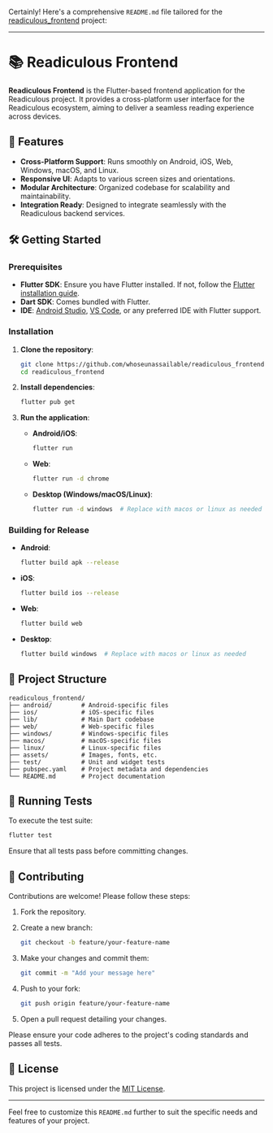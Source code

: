 Certainly! Here's a comprehensive `README.md` file tailored for the [readiculous\_frontend](https://github.com/whoseunassailable/readiculous_frontend) project:

---

# 📚 Readiculous Frontend

**Readiculous Frontend** is the Flutter-based frontend application for the Readiculous project. It provides a cross-platform user interface for the Readiculous ecosystem, aiming to deliver a seamless reading experience across devices.

## 🚀 Features

* **Cross-Platform Support**: Runs smoothly on Android, iOS, Web, Windows, macOS, and Linux.
* **Responsive UI**: Adapts to various screen sizes and orientations.
* **Modular Architecture**: Organized codebase for scalability and maintainability.
* **Integration Ready**: Designed to integrate seamlessly with the Readiculous backend services.

## 🛠️ Getting Started

### Prerequisites

* **Flutter SDK**: Ensure you have Flutter installed. If not, follow the [Flutter installation guide](https://flutter.dev/docs/get-started/install).
* **Dart SDK**: Comes bundled with Flutter.
* **IDE**: [Android Studio](https://developer.android.com/studio), [VS Code](https://code.visualstudio.com/), or any preferred IDE with Flutter support.

### Installation

1. **Clone the repository**:

   ```bash
   git clone https://github.com/whoseunassailable/readiculous_frontend.git
   cd readiculous_frontend
   ```

2. **Install dependencies**:

   ```bash
   flutter pub get
   ```

3. **Run the application**:

   * **Android/iOS**:

     ```bash
     flutter run
     ```

   * **Web**:

     ```bash
     flutter run -d chrome
     ```

   * **Desktop (Windows/macOS/Linux)**:

     ```bash
     flutter run -d windows  # Replace with macos or linux as needed
     ```

### Building for Release

* **Android**:

  ```bash
  flutter build apk --release
  ```

* **iOS**:

  ```bash
  flutter build ios --release
  ```

* **Web**:

  ```bash
  flutter build web
  ```

* **Desktop**:

  ```bash
  flutter build windows  # Replace with macos or linux as needed
  ```

## 📂 Project Structure

```
readiculous_frontend/
├── android/        # Android-specific files
├── ios/            # iOS-specific files
├── lib/            # Main Dart codebase
├── web/            # Web-specific files
├── windows/        # Windows-specific files
├── macos/          # macOS-specific files
├── linux/          # Linux-specific files
├── assets/         # Images, fonts, etc.
├── test/           # Unit and widget tests
├── pubspec.yaml    # Project metadata and dependencies
└── README.md       # Project documentation
```

## 🧪 Running Tests

To execute the test suite:

```bash
flutter test
```

Ensure that all tests pass before committing changes.

## 🤝 Contributing

Contributions are welcome! Please follow these steps:

1. Fork the repository.

2. Create a new branch:

   ```bash
   git checkout -b feature/your-feature-name
   ```

3. Make your changes and commit them:

   ```bash
   git commit -m "Add your message here"
   ```

4. Push to your fork:

   ```bash
   git push origin feature/your-feature-name
   ```

5. Open a pull request detailing your changes.

Please ensure your code adheres to the project's coding standards and passes all tests.

## 📄 License

This project is licensed under the [MIT License](LICENSE).

---

Feel free to customize this `README.md` further to suit the specific needs and features of your project.
